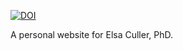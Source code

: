 [![DOI](https://zenodo.org/badge/DOI/10.5281/zenodo.8408267.svg)](https://doi.org/10.5281/zenodo.8408267)

A personal website for Elsa Culler, PhD.
